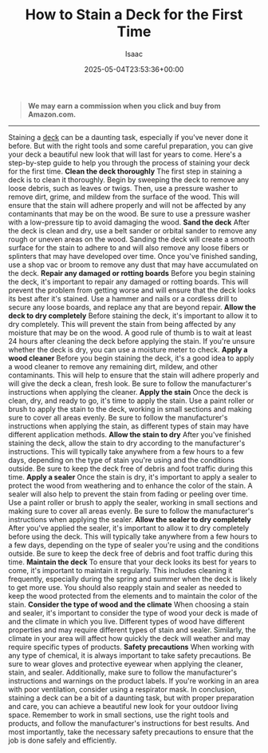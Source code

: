 ﻿---
author: Isaac
layout: post
title: How to Stain a Deck for the First Time
date: '2025-05-04T23:53:36+00:00'
categories:
- DIY Paintings
tags: []
slug: /how-to-stain-a-deck-for-the-first-time/
lastmod: 2025-05-07T12:21:28+03:00
---
> **We may earn a commission when you click and buy from Amazon.com.**
>

---
Staining a
[deck](https://en.wikipedia.org/wiki/Deck_(building))
can be a daunting task, especially if you've never done it before. But with the right tools and some careful preparation, you can give your deck a beautiful new look that will last for years to come.
Here's a step-by-step guide to help you through the process of staining your deck for the first time.
**Clean the deck thoroughly**
The first step in staining a deck is to clean it thoroughly. Begin by sweeping the deck to remove any loose debris, such as leaves or twigs. Then, use a pressure washer to remove dirt, grime, and mildew from the surface of the wood. This will ensure that the stain will adhere properly and will not be affected by any contaminants that may be on the wood. Be sure to use a pressure washer with a low-pressure tip to avoid damaging the wood.
**Sand the deck**
After the deck is clean and dry, use a belt sander or orbital sander to remove any rough or uneven areas on the wood. Sanding the deck will create a smooth surface for the stain to adhere to and will also remove any loose fibers or splinters that may have developed over time. Once you've finished sanding, use a shop vac or broom to remove any dust that may have accumulated on the deck.
**Repair any damaged or rotting boards**
Before you begin staining the deck, it's important to repair any damaged or rotting boards. This will prevent the problem from getting worse and will ensure that the deck looks its best after it's stained. Use a hammer and nails or a cordless drill to secure any loose boards, and replace any that are beyond repair.
**Allow the deck to dry completely**
Before staining the deck, it's important to allow it to dry completely. This will prevent the stain from being affected by any moisture that may be on the wood. A good rule of thumb is to wait at least 24 hours after cleaning the deck before applying the stain. If you're unsure whether the deck is dry, you can use a moisture meter to check.
**Apply a wood cleaner**
Before you begin staining the deck, it's a good idea to apply a wood cleaner to remove any remaining dirt, mildew, and other contaminants. This will help to ensure that the stain will adhere properly and will give the deck a clean, fresh look. Be sure to follow the manufacturer's instructions when applying the cleaner.
**Apply the stain**
Once the deck is clean, dry, and ready to go, it's time to apply the stain. Use a paint roller or brush to apply the stain to the deck, working in small sections and making sure to cover all areas evenly. Be sure to follow the manufacturer's instructions when applying the stain, as different types of stain may have different application methods.
**Allow the stain to dry**
After you've finished staining the deck, allow the stain to dry according to the manufacturer's instructions. This will typically take anywhere from a few hours to a few days, depending on the type of stain you're using and the conditions outside. Be sure to keep the deck free of debris and foot traffic during this time.
**Apply a sealer**
Once the stain is dry, it's important to apply a sealer to protect the wood from weathering and to enhance the color of the stain. A sealer will also help to prevent the stain from fading or peeling over time. Use a paint roller or brush to apply the sealer, working in small sections and making sure to cover all areas evenly. Be sure to follow the manufacturer's instructions when applying the sealer.
**Allow the sealer to dry completely**
After you've applied the sealer, it's important to allow it to dry completely before using the deck. This will typically take anywhere from a few hours to a few days, depending on the type of sealer you're using and the conditions outside. Be sure to keep the deck free of debris and foot traffic during this time.
**Maintain the deck**
To ensure that your deck looks its best for years to come, it's important to maintain it regularly. This includes cleaning it frequently, especially during the spring and summer when the deck is likely to get more use. You should also reapply stain and sealer as needed to keep the wood protected from the elements and to maintain the color of the stain.
**Consider the type of wood and the climate**
When choosing a stain and sealer, it's important to consider the type of wood your deck is made of and the climate in which you live. Different types of wood have different properties and may require different types of stain and sealer. Similarly, the climate in your area will affect how quickly the deck will weather and may require specific types of products.
**Safety precautions**
When working with any type of chemical, it is always important to take safety precautions. Be sure to wear gloves and protective eyewear when applying the cleaner, stain, and sealer. Additionally, make sure to follow the manufacturer's instructions and warnings on the product labels. If you're working in an area with poor ventilation, consider using a respirator mask.
In conclusion, staining a deck can be a bit of a daunting task, but with proper preparation and care, you can achieve a beautiful new look for your outdoor living space.
Remember to work in small sections, use the right tools and products, and follow the manufacturer's instructions for best results. And most importantly, take the necessary safety precautions to ensure that the job is done safely and efficiently.